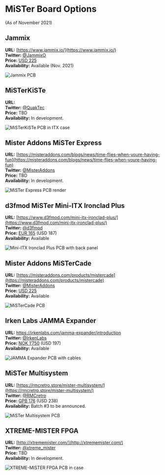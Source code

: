 # MiSTer Board Options

(As of November 2021)

## Jammix

**URL:** [https://www.jammix.io/](https://www.jammix.io/)  
**Twitter:** [@JammixO](https://twitter.com/JammixO)  
**Price:** [USD 225](https://duckduckgo.com/?q=usd+225+in+eur)  
**Availability:** Available (Nov. 2021)

![Jammix PCB](images/jammix.png)


## MiSTerKiSTe

**URL:**  
**Twitter:** [@QuakTec](https://twitter.com/QuakTec)  
**Price:** TBD  
**Availability:** In development.

![MiSTerKiSTe PCB in ITX case](images/misterkiste.png)


## Mister Addons MiSTer Express

**URL:** [https://misteraddons.com/blogs/news/time-flies-when-youre-having-fun](https://misteraddons.com/blogs/news/time-flies-when-youre-having-fun)  
**Twitter:** [@MisterAddons](https://twitter.com/MisterAddons)  
**Price:** TBD  
**Availability:** In development.

![MiSTer Express PCB render](images/mister-express.png)


## d3fmod MiSTer Mini-ITX Ironclad Plus

**URL:** [https://www.d3fmod.com/mini-itx-ironclad-plus/](https://www.d3fmod.com/mini-itx-ironclad-plus/)  
**Twitter:** [@d3fmod](https://twitter.com/d3fmod)  
**Price:** [EUR 165](https://duckduckgo.com/?q=eur+165+in+usd) (USD 187)  
**Availability:** Available

![Mini-ITX Ironclad Plus PCB with back panel](images/d3fmod-mister-mini-itx-ironclad-plus.png)


## Mister Addons MiSTerCade

**URL:** [https://misteraddons.com/products/mistercade](https://misteraddons.com/products/mistercade)  
**Twitter:** [@MisterAddons](https://twitter.com/MisterAddons)    
**Price:** [USD 225](https://duckduckgo.com/?q=usd+225+in+eur)  
**Availability:** Available

![MiSTerCade PCB](images/mister-addons-mistercade.jpg)


## Irken Labs JAMMA Expander

**URL:** https://irkenlabs.com/jamma-expander/introduction  
**Twitter:** [@IrkenLabs](https://twitter.com/IrkenLabs)  
**Price:** [NOK 1’750](https://duckduckgo.com/?q=nok+1750+in+usd) (USD 197)    
**Availability:** Available

![JAMMA Expander PCB with cables](images/irkenlabs-jamma-expander.png)


## MiSTer Multisystem

**URL:** [https://rmcretro.store/mister-multisystem/](https://rmcretro.store/mister-multisystem/)  
**Twitter:** [@RMCretro](https://twitter.com/RMCretro)  
**Price:** [GPB 176](https://duckduckgo.com/?q=gbp+176+in+usd) (USD 238)  
**Availability:** Batch #3 to be announced.

![MiSTer Multisystem PCB](images/mister-multisystem.png)


## XTREME-MISTER FPGA

**URL:** [http://xtrememister.com/](http://xtrememister.com/)  
**Twitter:** [@xtreme_mister](https://twitter.com/xtreme_mister)  
**Price:** TBD  
**Availability:** In development.

![XTREME-MISTER FPGA PCB in case](images/extreme-mister.jpg)
